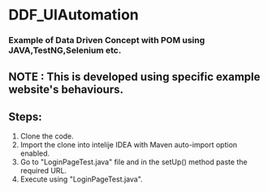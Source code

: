 # DDF_UIAutomation

### Example of Data Driven Concept with POM using JAVA,TestNG,Selenium etc.
## NOTE : This is developed using specific example website's behaviours. 

## Steps:
1. Clone the code.
2. Import the clone into intelije IDEA with Maven auto-import option enabled.
3. Go to "LoginPageTest.java" file and in the setUp() method paste the required URL.
4. Execute using "LoginPageTest.java".
